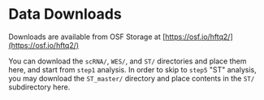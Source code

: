 # Data Downloads

Downloads are available from OSF Storage at [https://osf.io/hftq2/](https://osf.io/hftq2/)

You can download the `scRNA/`, `WES/`, and `ST/` directories and place them here, and start from `step1` analysis.
In order to skip to `step5` "ST" analysis, you may download the `ST_master/` directory and place contents in the `ST/` subdirectory here.
